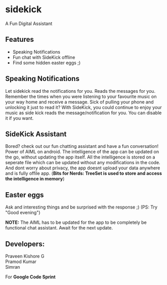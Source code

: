 # sidekick
A Fun Digital Assistant

## Features
* Speaking Notifications
* Fun chat with SideKick offline
* Find some hidden easter eggs ;)

## Speaking Notifications
Let sidekick read the notifications for you. Reads the messages for you. 
Remember the times when you were listening to your favourite music on your way home and receive a message. Sick of pulling your phone and unlocking it just to read it? With SideKick, you could continue to enjoy your music as side kick reads the message/notification for you. You can disable it if you want.

## SideKick Assistant
Bored? check out our fun chatting assistant and have a fun conversation! Power of AIML on android. The intelligence of the app can be updated on the go, without updating the app itself. All the intelligence is stored on a seperate file which can be updated without any modifications in the code. And dont worry about privacy, the app doesnt upload your data anywhere and is fully offile app. (**Bits for Nerds: TreeSet is used to store and access the intelligence in memory**)

## Easter eggs
Ask and interesting things and be surprised with the response ;) (PS: Try "Good evening")

**NOTE:** The AIML has to be updated for the app to be completely be functional chat assistant. Await for the next update.

## Developers:
Praveen Kishore G <br>
Pramod Kumar <br>
Simran

For **Google Code Sprint**
